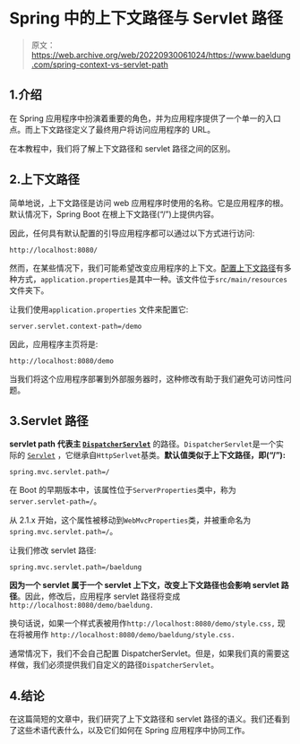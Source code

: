 # Spring 中的上下文路径与 Servlet 路径

> 原文：<https://web.archive.org/web/20220930061024/https://www.baeldung.com/spring-context-vs-servlet-path>

## 1.介绍

在 Spring 应用程序中扮演着重要的角色，并为应用程序提供了一个单一的入口点。而上下文路径定义了最终用户将访问应用程序的 URL。

在本教程中，我们将了解上下文路径和 servlet 路径之间的区别。

## 2.上下文路径

简单地说，上下文路径是访问 web 应用程序时使用的名称。它是应用程序的根。默认情况下，Spring Boot 在根上下文路径(“/”)上提供内容。

因此，任何具有默认配置的引导应用程序都可以通过以下方式进行访问:

```
http://localhost:8080/
```

然而，在某些情况下，我们可能希望改变应用程序的上下文。[配置上下文路径](/web/20220625073830/https://www.baeldung.com/spring-boot-context-path)有多种方式，`application.properties`是其中一种。该文件位于`src/main/resources`文件夹下。

让我们使用`application.properties` 文件来配置它:

```
server.servlet.context-path=/demo
```

因此，应用程序主页将是:

```
http://localhost:8080/demo
```

当我们将这个应用程序部署到外部服务器时，这种修改有助于我们避免可访问性问题。

## 3.Servlet 路径

**servlet path 代表主 [`DispatcherServlet`](/web/20220625073830/https://www.baeldung.com/spring-dispatcherservlet)** 的路径。`DispatcherServlet`是一个实际的 [`Servlet`](/web/20220625073830/https://www.baeldung.com/intro-to-servlets) ，它继承自`HttpSerlvet`基类。**默认值类似于上下文路径，即(“/”):**

```
spring.mvc.servlet.path=/
```

在 Boot 的早期版本中，该属性位于`ServerProperties`类中，称为`server.servlet-path=/`。

从 2.1.x 开始，这个属性被移动到`WebMvcProperties`类，并被重命名为`spring.mvc.servlet.path=/`。

让我们修改 servlet 路径:

```
spring.mvc.servlet.path=/baeldung
```

**因为一个 servlet 属于一个 servlet 上下文，改变上下文路径也会影响 servlet 路径**。因此，修改后，应用程序 servlet 路径将变成`http://localhost:8080/demo/baeldung.`

换句话说，如果一个样式表被用作`http://localhost:8080/demo/style.css,` 现在将被用作 `http://localhost:8080/demo/baeldung/style.css.`

通常情况下，我们不会自己配置 DispatcherServlet。但是，如果我们真的需要这样做，我们必须提供我们自定义的路径`DispatcherServlet`。

## 4.结论

在这篇简短的文章中，我们研究了上下文路径和 servlet 路径的语义。我们还看到了这些术语代表什么，以及它们如何在 Spring 应用程序中协同工作。